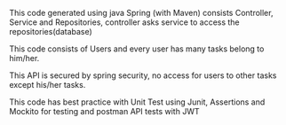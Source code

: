 <html>
<p> This code generated using java Spring (with Maven) consists Controller, Service and Repositories, controller asks service to access the repositories(database) <p>
<p> This code consists of Users and every user has many tasks belong to him/her.<p>
<p> This API is secured by spring security, no access for users to other tasks except his/her tasks.<p>
<p> This code has best practice with Unit Test using Junit, Assertions and Mockito for testing and postman API tests with JWT<p> 
<html>

